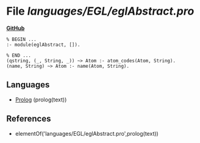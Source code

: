 # File _languages/EGL/eglAbstract.pro_
**[GitHub](https://github.com/softlang/yas/blob/master/languages/EGL/eglAbstract.pro)**
```
% BEGIN ...
:- module(eglAbstract, []).

% END ...
(qstring, (_, String, _)) ~> Atom :- atom_codes(Atom, String).
(name, String) ~> Atom :- name(Atom, String).
```

## Languages
* [Prolog](../languages/Prolog.md) (prolog(text))

## References
* elementOf('languages/EGL/eglAbstract.pro',prolog(text))
